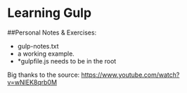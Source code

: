 # Learning Gulp

##Personal Notes & Exercises: 

+ gulp-notes.txt
+ a working example.
+ *gulpfile.js needs to be in the root


Big thanks to the source:
https://www.youtube.com/watch?v=wNlEK8qrb0M
